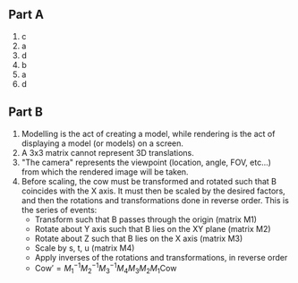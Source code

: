 ## Part A
1. c 
2. a
3. d
4. b
5. a
6. d

## Part B
1. Modelling is the act of creating a model, while rendering is the act of displaying a model (or models) on a screen.
2. A 3x3 matrix cannot represent 3D translations.
3. "The camera" represents the viewpoint (location, angle, FOV, etc...) from which the rendered image will be taken.
4. Before scaling, the cow must be transformed and rotated such that B coincides with the X axis. It must then be scaled by the desired factors, and then the rotations and transformations done in reverse order. This is the series of events:
	- Transform such that B passes through the origin (matrix M1)
	- Rotate about Y axis such that B lies on the XY plane (matrix M2)
	- Rotate about Z such that B lies on the X axis (matrix M3)
	- Scale by s, t, u (matrix M4)
	- Apply inverses of the rotations and transformations, in reverse order
	- $\text{Cow}' = M_1^{-1}M_2^{-1}M_3^{-1}M_4M_3M_2M_1\text{Cow}$

